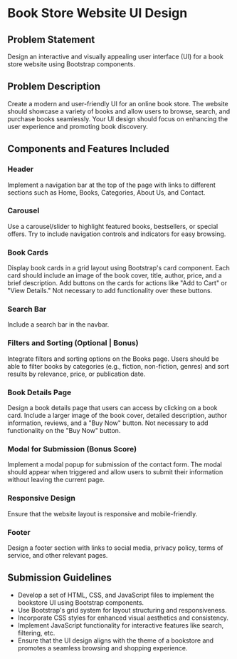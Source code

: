 # Book Store Website UI Design

## Problem Statement

Design an interactive and visually appealing user interface (UI) for a book store website using Bootstrap components.

## Problem Description

Create a modern and user-friendly UI for an online book store. The website should showcase a variety of books and allow users to browse, search, and purchase books seamlessly. Your UI design should focus on enhancing the user experience and promoting book discovery.

## Components and Features Included

### Header
Implement a navigation bar at the top of the page with links to different sections such as Home, Books, Categories, About Us, and Contact.

### Carousel
Use a carousel/slider to highlight featured books, bestsellers, or special offers. Try to include navigation controls and indicators for easy browsing.

### Book Cards
Display book cards in a grid layout using Bootstrap's card component. Each card should include an image of the book cover, title, author, price, and a brief description. Add buttons on the cards for actions like "Add to Cart" or "View Details." Not necessary to add functionality over these buttons.

### Search Bar
Include a search bar in the navbar.

### Filters and Sorting (Optional | Bonus)
Integrate filters and sorting options on the Books page. Users should be able to filter books by categories (e.g., fiction, non-fiction, genres) and sort results by relevance, price, or publication date.

### Book Details Page
Design a book details page that users can access by clicking on a book card. Include a larger image of the book cover, detailed description, author information, reviews, and a "Buy Now" button. Not necessary to add functionality on the "Buy Now" button.

### Modal for Submission (Bonus Score)
Implement a modal popup for submission of the contact form. The modal should appear when triggered and allow users to submit their information without leaving the current page.

### Responsive Design
Ensure that the website layout is responsive and mobile-friendly.

### Footer
Design a footer section with links to social media, privacy policy, terms of service, and other relevant pages.

## Submission Guidelines

- Develop a set of HTML, CSS, and JavaScript files to implement the bookstore UI using Bootstrap components.
- Use Bootstrap's grid system for layout structuring and responsiveness.
- Incorporate CSS styles for enhanced visual aesthetics and consistency.
- Implement JavaScript functionality for interactive features like search, filtering, etc.
- Ensure that the UI design aligns with the theme of a bookstore and promotes a seamless browsing and shopping experience.
